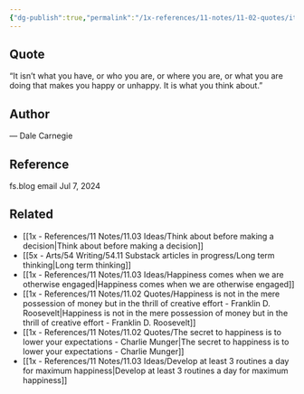 ```yaml
---
{"dg-publish":true,"permalink":"/1x-references/11-notes/11-02-quotes/it-isn-t-what-you-have-or-who-you-are-or-where-you-are-or-what-you-are-doing-that-makes-you-happy-or-unhappy-it-is-what-you-think-about-dale-carnegie/","title":"It isn’t what you have, or who you are, or where you are, or what you are doing that makes you happy or unhappy. It is what you think about - Dale Carnegie","created":"2024-07-07T21:45:42.389+03:00","updated":"2024-07-07T23:03:15.426+03:00"}
---
```



## Quote
“It isn’t what you have, or who you are, or where you are, or what you are doing that makes you happy or unhappy. It is what you think about.”

## Author
— Dale Carnegie

## Reference
fs.blog email Jul 7, 2024

## Related
- [[1x - References/11 Notes/11.03 Ideas/Think about before making a decision\|Think about before making a decision]]
- [[5x - Arts/54 Writing/54.11 Substack articles in progress/Long term thinking\|Long term thinking]]
- [[1x - References/11 Notes/11.03 Ideas/Happiness comes when we are otherwise engaged\|Happiness comes when we are otherwise engaged]]
- [[1x - References/11 Notes/11.02 Quotes/Happiness is not in the mere possession of money but in the thrill of creative effort - Franklin D. Roosevelt\|Happiness is not in the mere possession of money but in the thrill of creative effort - Franklin D. Roosevelt]]
- [[1x - References/11 Notes/11.02 Quotes/The secret to happiness is to lower your expectations - Charlie Munger\|The secret to happiness is to lower your expectations - Charlie Munger]]
- [[1x - References/11 Notes/11.03 Ideas/Develop at least 3 routines a day for maximum happiness\|Develop at least 3 routines a day for maximum happiness]]